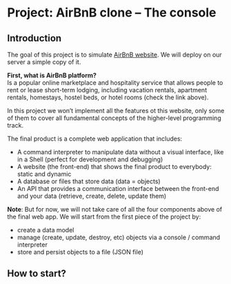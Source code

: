# Project: AirBnB clone – The console

## Introduction  

The goal of this project is to simulate [AirBnB website](https://www.airbnb.fr/). We will deploy on our server a simple copy of it.  

**First, what is AirBnB platform?**  
Is a popular online marketplace and hospitality service that allows people to rent or lease short-term lodging, including vacation rentals, apartment rentals, homestays, hostel beds, or hotel rooms (check the link above).  

In this project we won’t implement all the features ot this website, only some of them to cover all fundamental concepts of the higher-level programming track.  

The final product is a complete web application that includes:  
- A command interpreter to manipulate data without a visual interface, like in a Shell (perfect for development and debugging)  
- A website (the front-end) that shows the final product to everybody: static and dynamic  
- A database or files that store data (data = objects)  
- An API that provides a communication interface between the front-end and your data (retrieve, create, delete, update them)  

**Note**: But for now, we will not take care of all the four components above of the final web app. We will start from the first piece of the project by:  
- create a data model  
- manage (create, update, destroy, etc) objects via a console / command interpreter  
- store and persist objects to a file (JSON file)  

## How to start?



